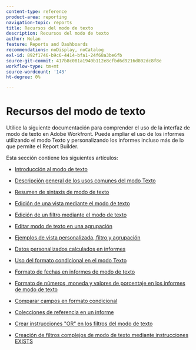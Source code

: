 ```yaml
---
content-type: reference
product-area: reporting
navigation-topic: reports
title: Recursos del modo de texto
description: Recursos del modo de texto
author: Nolan
feature: Reports and Dashboards
recommendations: noDisplay, noCatalog
exl-id: 892f1746-b9c6-4414-bfa1-24f68a3be6fb
source-git-commit: 417b8c081a1940b112e8cfbd6d9216d802dc8f8e
workflow-type: tm+mt
source-wordcount: '143'
ht-degree: 0%

---
```


# Recursos del modo de texto

<!--
<p data-mc-conditions="QuicksilverOrClassic.Draft mode">(NOTE: Alina: This is the section article with links to all other articles in this section)</p>
-->

Utilice la siguiente documentación para comprender el uso de la interfaz de modo de texto en Adobe Workfront. Puede ampliar el uso de los informes utilizando el modo Texto y personalizando los informes incluso más de lo que permite el Report Builder.

Esta sección contiene los siguientes artículos:

* [Introducción al modo de texto](../../../reports-and-dashboards/reports/text-mode/understand-text-mode.md)
* [Descripción general de los usos comunes del modo Texto](../../../reports-and-dashboards/reports/text-mode/understand-common-uses-text-mode.md)
* [Resumen de sintaxis de modo de texto](../../../reports-and-dashboards/reports/text-mode/text-mode-syntax-overview.md)
* [Edición de una vista mediante el modo de texto](../../../reports-and-dashboards/reports/text-mode/edit-text-mode-in-view.md)
* [Edición de un filtro mediante el modo de texto](../../../reports-and-dashboards/reports/text-mode/edit-text-mode-in-filter.md)
* [Editar modo de texto en una agrupación](../../../reports-and-dashboards/reports/text-mode/edit-text-mode-in-grouping.md)
* [Ejemplos de vista personalizada, filtro y agrupación](../../../reports-and-dashboards/reports/custom-view-filter-grouping-samples/custom-view-filter-grouping-samples.md)

  <!--
  <MadCap:conditionalText data-mc-conditions="QuicksilverOrClassic.Draft mode">
  (NOTE: this is linked here although from another section)
  </MadCap:conditionalText>
  -->

* [Datos personalizados calculados en informes](../../../reports-and-dashboards/reports/calc-cstm-data-reports/calculated-custom-data-reports.md)

  <!--
  <MadCap:conditionalText data-mc-conditions="QuicksilverOrClassic.Draft mode">
  (NOTE: this is linked here although from another section)
  </MadCap:conditionalText>
  -->

* [Uso del formato condicional en el modo Texto](../../../reports-and-dashboards/reports/text-mode/use-conditional-formatting-text-mode.md)
* [Formato de fechas en informes de modo de texto](../../../reports-and-dashboards/reports/text-mode/format-dates-in-text-mode-reports.md)
* [Formato de números, moneda y valores de porcentaje en los informes de modo de texto](../../../reports-and-dashboards/reports/text-mode/format-numbers-in-text-mode-reports.md)
* [Comparar campos en formato condicional](../../../reports-and-dashboards/reports/text-mode/compare-fields-conditional-formatting.md)
* [Colecciones de referencia en un informe](../../../reports-and-dashboards/reports/text-mode/reference-collections-report.md)
* [Crear instrucciones &quot;OR&quot; en los filtros del modo de texto](../../../reports-and-dashboards/reports/text-mode/create-or-statements-in-filters-text-mode.md)
* [Creación de filtros complejos de modo de texto mediante instrucciones EXISTS](../../../reports-and-dashboards/reports/text-mode/create-complex-text-mode-filters-using-exists-statements.md)
  <!--outdated link: * [Basic Report Creation Program for the new Workfront experience](https://one.workfront.com/s/basic-report-creation-program)-->

